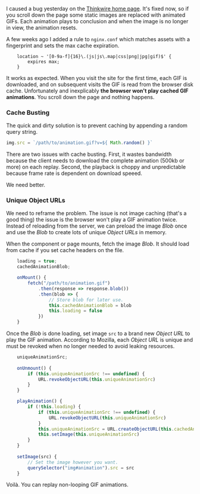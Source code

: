 I caused a bug yesterday on the [Thinkwire home page](https://www.thinkwire.com/). It's fixed now, so if you scroll down the page some static images are replaced with animated GIFs. Each animation plays to conclusion and when the image is no longer in view, the animation resets. 

A few weeks ago I added a rule to `nginx.conf` which matches assets with a fingerprint and sets the max cache expiration. 

```
    location ~ '[0-9a-f]{16}\.(js|js\.map|css|png|jpg|gif)$' {
        expires max;
    }
```

It works as expected. When you visit the site for the first time, each GIF is downloaded, and on subsequent visits the GIF is read from the browser disk cache. Unfortunately and inexplicably **the browser won't play cached GIF animations**. You scroll down the page and nothing happens. 

### Cache Busting

The quick and dirty solution is to prevent caching by appending a random query string. 

```js
img.src = `/path/to/animation.gif?v=${ Math.random() }`
```

There are two issues with cache busting. First, it wastes bandwidth because the client needs to download the complete animation (500kb or more) on each replay. Second, the playback is choppy and unpredictable because frame rate is dependent on download speeed. 

We need better. 

### Unique Object URLs

We need to reframe the problem. The issue is not image caching (that's a good thing) the issue is the browser won't play a GIF animation twice. Instead of reloading from the server, we can preload the image *Blob* once and use the *Blob* to create lots of unique *Object URLs* in memory. 

When the component or page mounts, fetch the image *Blob*. It should load from cache if you set cache headers on the file. 

```js
    loading = true;
    cachedAnimationBlob;

    onMount() {
        fetch("/path/to/animation.gif")
            .then(response => response.blob())
            .then(blob => {
                // Store blob for later use.
                this.cachedAnimationBlob = blob
                this.loading = false
            })
    }
```

Once the *Blob* is done loading, set image `src` to a brand new *Object URL* to play the GIF animation. According to Mozilla, each *Object URL* is unique and must be revoked when no longer needed to avoid leaking resources. 

```js
    uniqueAnimationSrc;
    
    onUnmount() {
        if (this.uniqueAnimationSrc !== undefined) {
            URL.revokeObjectURL(this.uniqueAnimationSrc)
        }
    }

    playAnimation() {
        if (!this.loading) {
            if (this.uniqueAnimationSrc !== undefined) {
                URL.revokeObjectURL(this.uniqueAnimationSrc)
            }
            this.uniqueAnimationSrc = URL.createObjectURL(this.cachedAnimationBlob)
            this.setImage(this.uniqueAnimationSrc)
        }
    }
    
    setImage(src) {
        // Set the image however you want.
        querySelector("img#animation").src = src
    }
```

Voilà. You can replay non-looping GIF animations. 
